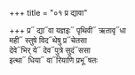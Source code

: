 +++
title = "०१ प्र द्यावा"

+++
प्र᳓ द्या᳓वा यज्ञइः᳓ पृथिवी᳓ ऋतावृ᳓धा  
मही᳓ स्तुषे विद᳓थेषु प्र᳓चेतसा  
देवे᳓भिर् ये᳓ देव᳓पुत्रे सुदं᳓ससा  
इत्था᳓ धिया᳓ वा᳓रियाणि प्रभू᳓षतः